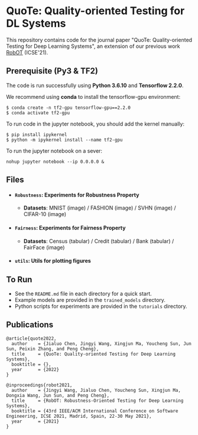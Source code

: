 # QuoTe: Quality-oriented Testing for DL Systems
 
This repository contains code for the journal paper "QuoTe: Quality-oriented Testing for Deep Learning Systems", an extension of our previous work [RobOT](https://doi.org/10.1109/ICSE43902.2021.00038) (ICSE'21). 

<!--and [RobOT: Robustness-Oriented Testing for Deep Learning Systems](https://doi.org/10.1109/ICSE43902.2021.00038) (ICSE'21). -->


## Prerequisite (Py3 & TF2) 
The code is run successfully using **Python 3.6.10** and **Tensorflow 2.2.0**. 

We recommend using **conda** to install the tensorflow-gpu environment:

```shell
$ conda create -n tf2-gpu tensorflow-gpu==2.2.0
$ conda activate tf2-gpu
```

To run code in the jupyter notebook, you should add the kernel manually: 

```shell
$ pip install ipykernel
$ python -m ipykernel install --name tf2-gpu
```

To run the jupyter notebook on a sever:  
```shell
nohup jupyter notebook --ip 0.0.0.0 & 
```

<!-- ## Work Flow 
![Snipaste_2022-11-18_17-38-26](https://user-images.githubusercontent.com/95740042/202670553-002de81e-20f5-4a75-a9f6-1b56ce94d6e6.png)-->


## Files
- #### **`Robustness`: Experiments for Robustness Property**
   - **Datasets**: MNIST (image) / FASHION (image) / SVHN (image) / CIFAR-10 (image)
- #### **`Fairness`: Experiments for Fairness Property**
   - **Datasets**: Census (tabular) / Credit (tabular) / Bank (tabular) / FairFace (image)    
- #### `utils`: Utils for plotting figures

<!-- **Reference:**  -->


## To Run
- See the `README.md` file in each directory for a quick start. 
- Example models are provided in the `trained_models` directory. 
- Python scripts for experiments are provided in the `tutorials` directory. 


## Publications 
```
@article{quote2022,
  author    = {Jialuo Chen, Jingyi Wang, Xingjun Ma, Youcheng Sun, Jun Sun, Peixin Zhang, and Peng Cheng},
  title     = {QuoTe: Quality-oriented Testing for Deep Learning Systems},
  booktitle = {},
  year      = {2022}
}
```
```
@inproceedings{robot2021,
  author    = {Jingyi Wang, Jialuo Chen, Youcheng Sun, Xingjun Ma, Dongxia Wang, Jun Sun, and Peng Cheng},
  title     = {RobOT: Robustness-Oriented Testing for Deep Learning Systems},
  booktitle = {43rd IEEE/ACM International Conference on Software Engineering, ICSE 2021, Madrid, Spain, 22-30 May 2021},
  year      = {2021}
}
```



